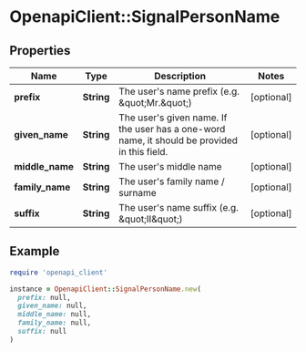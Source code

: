 # OpenapiClient::SignalPersonName

## Properties

| Name | Type | Description | Notes |
| ---- | ---- | ----------- | ----- |
| **prefix** | **String** | The user&#39;s name prefix (e.g. \&quot;Mr.\&quot;) | [optional] |
| **given_name** | **String** | The user&#39;s given name. If the user has a one-word name, it should be provided in this field. | [optional] |
| **middle_name** | **String** | The user&#39;s middle name | [optional] |
| **family_name** | **String** | The user&#39;s family name / surname | [optional] |
| **suffix** | **String** | The user&#39;s name suffix (e.g. \&quot;II\&quot;) | [optional] |

## Example

```ruby
require 'openapi_client'

instance = OpenapiClient::SignalPersonName.new(
  prefix: null,
  given_name: null,
  middle_name: null,
  family_name: null,
  suffix: null
)
```

